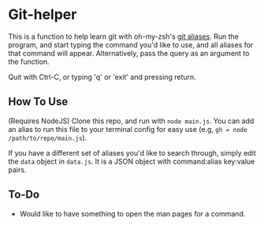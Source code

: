 # Git-helper

This is a function to help learn git with oh-my-zsh's [git aliases](https://github.com/ohmyzsh/ohmyzsh/tree/master/plugins/git). Run the program, and start typing the command you'd like to use, and all aliases for that command will appear. Alternatively, pass the query as an argument to the function.

Quit with Ctrl-C, or typing 'q' or 'exit' and pressing return.

## How To Use

(Requires NodeJS) Clone this repo, and run with `node main.js`. You can add an alias to run this file to your terminal config for easy use (e.g, `gh = node /path/to/repo/main.js`).

If you have a different set of aliases you'd like to search through, simply edit the `data` object in `data.js`. It is a JSON object with command:alias key:value pairs.

## To-Do

* Would like to have something to open the man pages for a command.
